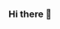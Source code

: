 ### Hi there 👋

<!--
**shengyunxi/shengyunxi** is a ✨ _special_ ✨ repository because its `README.md` (this file) appears on your GitHub profile.

Here are some ideas to get you started:

- 🔭 I’m currently working on ...
- 🌱 I’m currently learning ...
- 👯 I’m looking to collaborate on ...
- 🤔 I’m looking for help with ...
- 💬 Ask me about ...
- 📫 How to reach me: ...
- 😄 Pronouns: ...
- ⚡ Fun fact: ...


![shengyunxi's github stats](https://github-readme-stats.vercel.app/api?username=shengyunxi&show_icons=true&theme=radical) 
